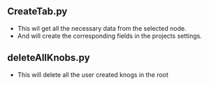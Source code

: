 ## CreateTab.py
- This wil get all the necessary data from the selected node.
- And will create the corresponding fields in the projects settings.


## deleteAllKnobs.py
- This will delete all the user created knogs in the root
